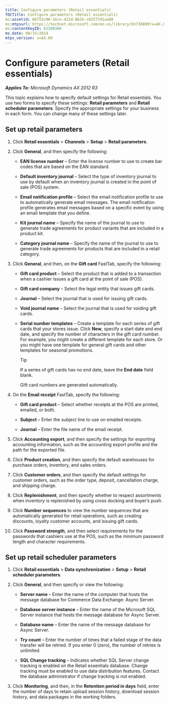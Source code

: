 ```yaml
---
title: Configure parameters (Retail essentials)
TOCTitle: Configure parameters (Retail essentials)
ms:assetid: 68753c90-16ce-422d-862b-c62577d1aa08
ms:mtpsurl: https://technet.microsoft.com/en-us/library/Dn736889(v=AX.60)
ms:contentKeyID: 62200366
ms.date: 08/15/2014
mtps_version: v=AX.60
---
```


# Configure parameters (Retail essentials) 


_**Applies To:** Microsoft Dynamics AX 2012 R3_

This topic explains how to specify default settings for Retail essentials. You use two forms to specify these settings: **Retail parameters** and **Retail scheduler parameters**. Specify the appropriate settings for your business in each form. You can change many of these settings later.

## Set up retail parameters

1.  Click **Retail essentials** \> **Channels** \> **Setup** \> **Retail parameters**.

2.  Click **General**, and then specify the following:
    
      - **EAN license number** – Enter the license number to use to create bar codes that are based on the EAN standard.
    
      - **Default inventory journal** – Select the type of inventory journal to use by default when an inventory journal is created in the point of sale (POS) system.
    
      - **Email notification profile** – Select the email notification profile to use to automatically generate email messages. The email notification profile generates email messages based on a specific event by using an email template that you define.
    
      - **Kit journal name** – Specify the name of the journal to use to generate trade agreements for product variants that are included in a product kit.
    
      - **Category journal name** – Specify the name of the journal to use to generate trade agreements for products that are included in a retail category.

3.  Click **General**, and then, on the **Gift card** FastTab, specify the following:
    
      - **Gift card product** – Select the product that is added to a transaction when a cashier issues a gift card at the point of sale (POS).
    
      - **Gift card company** – Select the legal entity that issues gift cards.
    
      - **Journal** – Select the journal that is used for issuing gift cards.
    
      - **Void journal name** – Select the journal that is used for voiding gift cards.
    
      - **Serial number templates** – Create a template for each series of gift cards that your stores issue. Click **New**, specify a start date and end date, and specify the number of characters in the gift card number. For example, you might create a different template for each store. Or you might have one template for general gift cards and other templates for seasonal promotions.
        

        > [!TIP]
        > <P>If a series of gift cards has no end date, leave the <STRONG>End date</STRONG> field blank.</P>
        > <P>Gift card numbers are generated automatically.</P>



4.  On the **Email receipt** FastTab, specify the following:
    
      - **Gift card product** – Select whether receipts at the POS are printed, emailed, or both.
    
      - **Subject** – Enter the subject line to use on emailed receipts.
    
      - **Journal** – Enter the file name of the email receipt.

5.  Click **Accounting export**, and then specify the settings for exporting accounting information, such as the accounting export profile and the path for the exported file.

6.  Click **Product creation**, and then specify the default warehouses for purchase orders, inventory, and sales orders.

7.  Click **Customer orders**, and then specify the default settings for customer orders, such as the order type, deposit, cancellation charge, and shipping charge.

8.  Click **Replenishment**, and then specify whether to respect assortments when inventory is replenished by using cross docking and buyer’s push.

9.  Click **Number sequences** to view the number sequences that are automatically generated for retail operations, such as creating discounts, loyalty customer accounts, and issuing gift cards.

10. Click **Password strength**, and then select requirements for the passwords that cashiers use at the POS, such as the minimum password length and character requirements.

## Set up retail scheduler parameters

1.  Click **Retail essentials** \> **Data synchronization** \> **Setup** \> **Retail scheduler parameters**.

2.  Click **General**, and then specify or view the following:
    
      - **Server name** – Enter the name of the computer that hosts the message database for Commerce Data Exchange: Async Server.
    
      - **Database server instance** – Enter the name of the Microsoft SQL Server instance that hosts the message database for Async Server.
    
      - **Database name** – Enter the name of the message database for Async Server.
    
      - **Try count** – Enter the number of times that a failed stage of the data transfer will be retried. If you enter 0 (zero), the number of retries is unlimited.
    
      - **SQL Change tracking** – Indicates whether SQL Server change tracking is enabled on the Retail essentials database. Change tracking must be enabled to use data distribution features. Contact the database administrator if change tracking is not enabled.

3.  Click **Monitoring**, and then, in the **Retention period in days** field, enter the number of days to retain upload session history, download session history, and data packages in the working folders.

  


